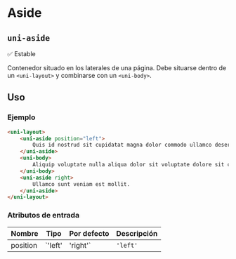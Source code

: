 Aside
===================
`uni-aside`
---
:white_check_mark: Estable

Contenedor situado en los laterales de una página. Debe situarse dentro de un `<uni-layout>` y combinarse con un `<uni-body>`.

## Uso

### Ejemplo

```html
<uni-layout>
    <uni-aside position="left">
        Quis id nostrud sit cupidatat magna dolor commodo ullamco deserunt id est laboris pariatur. 
    </uni-aside>
    <uni-body>
        Aliquip voluptate nulla aliqua dolor sit voluptate dolore sit culpa voluptate commodo. In dolor excepteur id incididunt officia do reprehenderit in. Consequat mollit non amet cupidatat velit voluptate velit cillum eu ad.
    </uni-body>
    <uni-aside right>
        Ullamco sunt veniam est mollit.
    </uni-aside>
</uni-layout>
```

### Atributos de entrada

| Nombre      | Tipo               | Por defecto | Descripción 
| ----------- | ------------------ | ----------- | -----------
| position    | `'left' | 'right'` | `'left'`    | Indica a qué lado del `body` se colocará el aside. Puede colocarse directamente como atributo (ver ejemplo).

